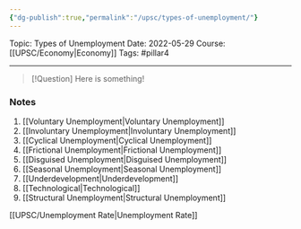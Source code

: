 ```yaml
---
{"dg-publish":true,"permalink":"/upsc/types-of-unemployment/"}
---
```


Topic: Types of Unemployment
Date: 2022-05-29
Course: [[UPSC/Economy\|Economy]]
Tags: #pillar4 

---

> [!Question]
> Here is something! 


### Notes
1. [[Voluntary Unemployment\|Voluntary Unemployment]]
2. [[Involuntary Unemployment\|Involuntary Unemployment]]
3. [[Cyclical Unemployment\|Cyclical Unemployment]]
4. [[Frictional Unemployment\|Frictional Unemployment]]
5. [[Disguised Unemployment\|Disguised Unemployment]]
6. [[Seasonal Unemployment\|Seasonal Unemployment]]
7. [[Underdevelopment\|Underdevelopment]]
8. [[Technological\|Technological]]
9. [[Structural Unemployment\|Structural Unemployment]]

[[UPSC/Unemployment Rate\|Unemployment Rate]]



